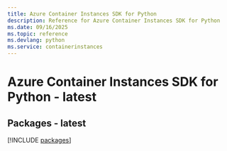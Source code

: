 ```yaml
---
title: Azure Container Instances SDK for Python
description: Reference for Azure Container Instances SDK for Python
ms.date: 09/16/2025
ms.topic: reference
ms.devlang: python
ms.service: containerinstances
---
```

# Azure Container Instances SDK for Python - latest
## Packages - latest
[!INCLUDE [packages](container-instances-index.md)]